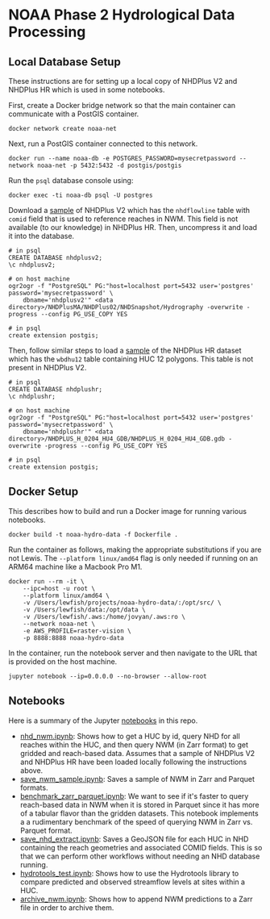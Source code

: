 # NOAA Phase 2 Hydrological Data Processing

## Local Database Setup

These instructions are for setting up a local copy of NHDPlus V2 and NHDPlus HR which is used in some notebooks.

First, create a Docker bridge network so that the main container can communicate with a PostGIS container.

```
docker network create noaa-net
```

Next, run a PostGIS container connected to this network.

```
docker run --name noaa-db -e POSTGRES_PASSWORD=mysecretpassword --network noaa-net -p 5432:5432 -d postgis/postgis
```

Run the `psql` database console using:

```
docker exec -ti noaa-db psql -U postgres
```

Download a [sample](https://edap-ow-data-commons.s3.amazonaws.com/NHDPlusV21/Data/NHDPlusMA/NHDPlusV21_MA_02_NHDSnapshot_04.7z) of NHDPlus V2 which has the `nhdflowline` table with `comid` field that is used to reference reaches in NWM. This field is not available (to our knowledge) in NHDPlus HR. Then, uncompress it and load it into the database.

```
# in psql
CREATE DATABASE nhdplusv2;
\c nhdplusv2;

# on host machine
ogr2ogr -f "PostgreSQL" PG:"host=localhost port=5432 user='postgres' password='mysecretpassword' \
    dbname='nhdplusv2'" <data directory>/NHDPlusMA/NHDPlus02/NHDSnapshot/Hydrography -overwrite -progress --config PG_USE_COPY YES

# in psql
create extension postgis;
```

Then, follow similar steps to load a [sample](https://prd-tnm.s3.amazonaws.com/StagedProducts/Hydrography/NHDPlusHR/Beta/GDB/NHDPLUS_H_0204_HU4_GDB.zip) of the NHDPlus HR dataset which has the `wbdhu12` table containing HUC 12 polygons. This table is not present in NHDPlus V2. 

```
# in psql
CREATE DATABASE nhdplushr;
\c nhdplushr;

# on host machine
ogr2ogr -f "PostgreSQL" PG:"host=localhost port=5432 user='postgres' password='mysecretpassword' \
    dbname='nhdplushr'" <data directory>/NHDPLUS_H_0204_HU4_GDB/NHDPLUS_H_0204_HU4_GDB.gdb -overwrite -progress --config PG_USE_COPY YES

# in psql
create extension postgis;
```

## Docker Setup

This describes how to build and run a Docker image for running various notebooks.

```
docker build -t noaa-hydro-data -f Dockerfile .
```

Run the container as follows, making the appropriate substitutions if you are not Lewis. The `--platform linux/amd64` flag is only needed if running on an ARM64 machine like a Macbook Pro M1.

```
docker run --rm -it \
    --ipc=host -u root \
    --platform linux/amd64 \
    -v /Users/lewfish/projects/noaa-hydro-data/:/opt/src/ \
    -v /Users/lewfish/data:/opt/data \
    -v /Users/lewfish/.aws:/home/jovyan/.aws:ro \
    --network noaa-net \
    -e AWS_PROFILE=raster-vision \
    -p 8888:8888 noaa-hydro-data
```

In the container, run the notebook server and then navigate to the URL that is provided on the host machine.

```
jupyter notebook --ip=0.0.0.0 --no-browser --allow-root
```

## Notebooks

Here is a summary of the Jupyter [notebooks](notebooks/) in this repo.

* [nhd_nwm.ipynb](notebooks/nhd_nwm.ipynb): Shows how to get a HUC by id, query NHD for all reaches within the HUC, and then query NWM (in Zarr format) to get gridded and reach-based data. Assumes that a sample of NHDPlus V2 and NHDPlus HR have been loaded locally following the instructions above.
* [save_nwm_sample.ipynb](notebooks/save_nwm_sample.ipynb): Saves a sample of NWM in Zarr and Parquet formats.
* [benchmark_zarr_parquet.ipynb](notebooks/benchmark_zarr_parquet.ipynb): We want to see if it's faster to query reach-based data in NWM when it is stored in Parquet since it has more of a tabular flavor than the gridden datasets. This notebook implements a a rudimentary benchmark of the speed of querying NWM in Zarr vs. Parquet format.
* [save_nhd_extract.ipynb](notebooks/save_nhd_extract.ipynb): Saves a GeoJSON file for each HUC in NHD containing the reach geometries and associated COMID fields. This is so that we can perform other workflows without needing an NHD database running.
* [hydrotools_test.ipynb](notebooks/hydrotools_test.ipynb): Shows how to use the Hydrotools library to compare predicted and observed streamflow levels at sites within a HUC.
* [archive_nwm.ipynb](notebooks/archive_nwm.ipynb): Shows how to append NWM predictions to a Zarr file in order to archive them.